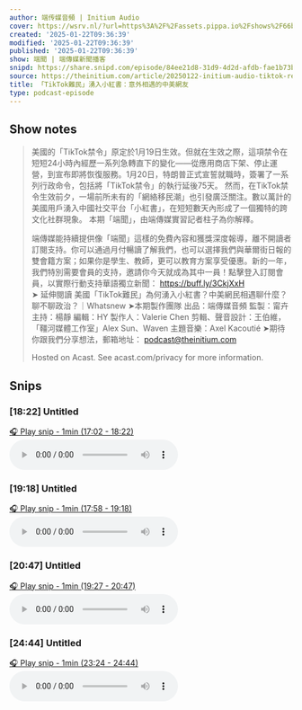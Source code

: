```yaml
---
author: 端传媒音頻 | Initium Audio
cover: https://wsrv.nl/?url=https%3A%2F%2Fassets.pippa.io%2Fshows%2F66b07190af99592b5329f43a%2Fshow-cover.jpeg&w=200&h=200
created: '2025-01-22T09:36:39'
modified: '2025-01-22T09:36:39'
published: '2025-01-22T09:36:39'
show: 端聞 | 端傳媒新聞播客
snipd: https://share.snipd.com/episode/84ee21d8-31d9-4d2d-afdb-fae1b73b5b93
source: https://theinitium.com/article/20250122-initium-audio-tiktok-refugee-flock-to-chinese-app-rednote
title: 「TikTok難民」湧入小紅書：意外相遇的中美網友
type: podcast-episode
---
```



## Show notes
> 美國的「TikTok禁令」原定於1月19日生效。但就在生效之際，這項禁令在短短24小時內經歷一系列急轉直下的變化——從應用商店下架、停止運營，到宣布即將恢復服務。1月20日，特朗普正式宣誓就職時，簽署了一系列行政命令，包括將「TikTok禁令」的執行延後75天。
> 然而，在TikTok禁令生效前夕，一場前所未有的「網絡移民潮」也引發廣泛關注。數以萬計的美國用戶湧入中國社交平台「小紅書」，在短短數天內形成了一個獨特的跨文化社群現象。
> 本期「端聞」，由端傳媒實習記者柱子為你解釋。
> 
> 端傳媒能持續提供像「端聞」這樣的免費內容和獲獎深度報導，離不開讀者訂閱支持。你可以通過月付暢讀了解我們，也可以選擇我們與華爾街日報的雙會籍方案；如果你是學生、教師，更可以教育方案享受優惠。新的一年，我們特別需要會員的支持，邀請你今天就成為其中一員！點擊登入訂閱會員，以實際行動支持華語獨立新聞：   https://buff.ly/3CkjXxH     
> ➤ 延伸閱讀 
> 美國「TikTok難民」為何湧入小紅書？中美網民相遇聊什麼？聊不聊政治？｜Whatsnew 
> ➤本期製作團隊 
> 出品：端傳媒音頻 
> 監製：甯卉
> 主持：楊靜
> 編輯：HY
> 製作人：Valerie Chen
> 剪輯、聲音設計：王伯維，「韁河媒體工作室」Alex Sun、Waven
> 主題音樂：Axel Kacoutié
> ➤期待你跟我們分享想法，郵箱地址： podcast@theinitium.com 
> 
> Hosted on Acast. See  acast.com/privacy  for more information.

## Snips
### [18:22] Untitled
[🎧 Play snip - 1min️ (17:02 - 18:22)](https://share.snipd.com/snip/be52a344-ba29-4314-9880-32bd9d564ca5)
<audio controls> <source src="https://sphinx.acast.com/p/open/s/66b07190af99592b5329f43a/e/6790bd3f1ab6c8a36778913c/media.mp3#t=17:02,18:22"> </audio>
### [19:18] Untitled
[🎧 Play snip - 1min️ (17:58 - 19:18)](https://share.snipd.com/snip/fe78e5e6-4864-47de-87bb-d6b23ec28025)
<audio controls> <source src="https://sphinx.acast.com/p/open/s/66b07190af99592b5329f43a/e/6790bd3f1ab6c8a36778913c/media.mp3#t=17:58,19:18"> </audio>
### [20:47] Untitled
[🎧 Play snip - 1min️ (19:27 - 20:47)](https://share.snipd.com/snip/fc331d34-4403-482f-b09b-168624d37028)
<audio controls> <source src="https://sphinx.acast.com/p/open/s/66b07190af99592b5329f43a/e/6790bd3f1ab6c8a36778913c/media.mp3#t=19:27,20:47"> </audio>
### [24:44] Untitled
[🎧 Play snip - 1min️ (23:24 - 24:44)](https://share.snipd.com/snip/204e1c5a-b24b-4f7b-8cab-ce62294d17e3)
<audio controls> <source src="https://sphinx.acast.com/p/open/s/66b07190af99592b5329f43a/e/6790bd3f1ab6c8a36778913c/media.mp3#t=23:24,24:44"> </audio>

